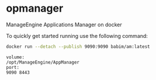 # opmanager
ManageEngine Applications Manager on docker

To quickly get started running use the following command:
```bash
docker run --detach --publish 9090:9090 babim/am:latest
```
```
volume:
/opt/ManageEngine/AppManager
port:
9090 8443
```